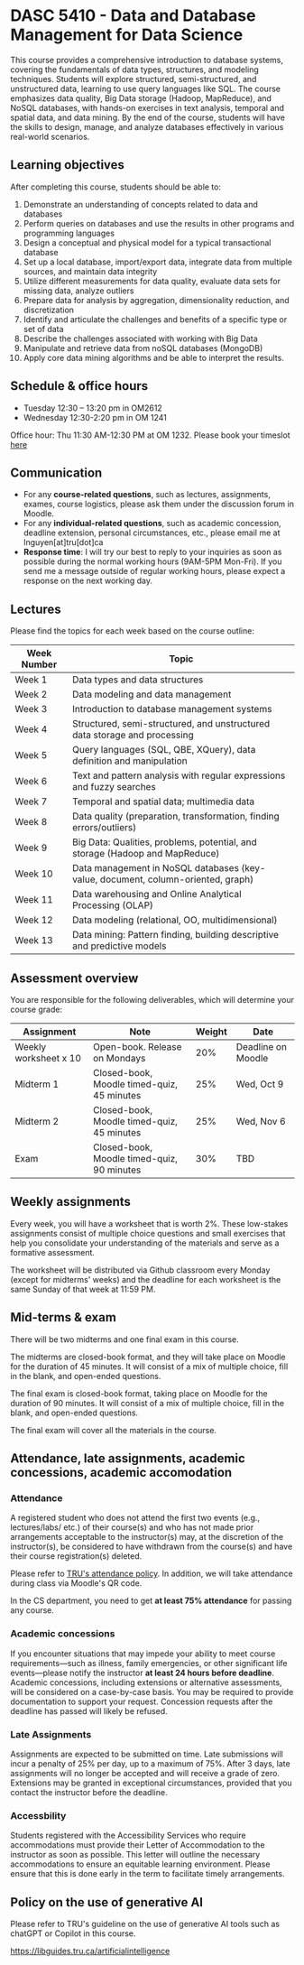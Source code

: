 # DASC 5410 - Data and Database Management for Data Science
This course provides a comprehensive introduction to database systems, covering the fundamentals of data types, structures, and modeling techniques. Students will explore structured, semi-structured, and unstructured data, learning to use query languages like SQL. The course emphasizes data quality, Big Data storage (Hadoop, MapReduce), and NoSQL databases, with hands-on exercises in text analysis, temporal and spatial data, and data mining. By the end of the course, students will have the skills to design, manage, and analyze databases effectively in various real-world scenarios.

## Learning objectives

After completing this course, students should be able to:

1. Demonstrate an understanding of concepts related to data and databases  
2. Perform queries on databases and use the results in other programs and programming
languages  
3. Design a conceptual and physical model for a typical transactional database  
4. Set up a local database, import/export data, integrate data from multiple sources, and maintain data integrity  
5. Utilize different measurements for data quality, evaluate data sets for missing data, analyze outliers  
6. Prepare data for analysis by aggregation, dimensionality reduction, and discretization  
7. Identify and articulate the challenges and benefits of a specific type or set of data  
8. Describe the challenges associated with working with Big Data  
9. Manipulate and retrieve data from noSQL databases (MongoDB)  
10. Apply core data mining algorithms and be able to interpret the results.

## Schedule & office hours

- Tuesday 12:30 – 13:20 pm in OM2612
- Wednesday 12:30-2:20 pm in OM 1241

Office hour: Thu 11:30 AM-12:30 PM at OM 1232. Please book your timeslot [here](https://calendly.com/quan3010/office-hour-with-quan)

## Communication
- For any **course-related questions**, such as lectures, assignments, exames, course logistics, please ask them under the discussion forum in Moodle.
- For any **individual-related questions**, such as academic concession, deadline extension, personal circumstances, etc., please email me at lnguyen[at]tru[dot]ca
- **Response time**: I will try our best to reply to your inquiries as soon as possible during the normal working hours (9AM-5PM Mon-Fri). If you send me a message outside of regular working hours, please expect a response on the next working day.

## Lectures

Please find the topics for each week based on the course outline:

| **Week Number** | **Topic**                                                            |
|-----------------|----------------------------------------------------------------------|
| Week 1          | Data types and data structures                                       |
| Week 2          | Data modeling and data management                                    |
| Week 3          | Introduction to database management systems                          |
| Week 4          | Structured, semi-structured, and unstructured data storage and processing |
| Week 5          | Query languages (SQL, QBE, XQuery), data definition and manipulation |
| Week 6          | Text and pattern analysis with regular expressions and fuzzy searches |
| Week 7          | Temporal and spatial data; multimedia data                           |
| Week 8          | Data quality (preparation, transformation, finding errors/outliers)  |
| Week 9          | Big Data: Qualities, problems, potential, and storage (Hadoop and MapReduce) |
| Week 10         | Data management in NoSQL databases (key-value, document, column-oriented, graph) |
| Week 11         | Data warehousing and Online Analytical Processing (OLAP)             |
| Week 12         | Data modeling (relational, OO, multidimensional)                     |
| Week 13         | Data mining: Pattern finding, building descriptive and predictive models |

## Assessment overview

You are responsible for the following deliverables, which will determine your course grade:

| Assignment            | Note                                       | Weight | Date            |
|-----------------------|--------------------------------------------|--------|-----------------|
| Weekly worksheet x 10 | Open-book. Release on Mondays              | 20%    | Deadline on Moodle |
| Midterm 1             | Closed-book, Moodle timed-quiz, 45 minutes | 25%    | Wed, Oct 9    |
| Midterm 2             | Closed-book, Moodle timed-quiz, 45 minutes | 25%    | Wed, Nov 6    |
| Exam                  | Closed-book, Moodle timed-quiz, 90 minutes | 30%    | TBD             |


## Weekly assignments

Every week, you will have a worksheet that is worth 2%. These low-stakes assignments consist of multiple choice questions and small exercises that help you consolidate your understanding of the materials and serve as a formative assessment. 

The worksheet will be distributed via Github classroom every Monday (except for midterms' weeks) and the deadline for each worksheet is the same Sunday of that week at 11:59 PM. 

## Mid-terms & exam

There will be two midterms and one final exam in this course.

The midterms are closed-book format, and they will take place on Moodle for the duration of 45 minutes. It will consist of a mix of multiple choice, fill in the blank, and open-ended questions. 

The final exam is closed-book format, taking place on Moodle for the duration of 90 minutes. It will consist of a mix of multiple choice, fill in the blank, and open-ended questions. 

The final exam will cover all the materials in the course. 

## Attendance, late assignments, academic concessions, academic accomodation

### Attendance

A registered student who does not attend the first two events (e.g., lectures/labs/ etc.) of their course(s) and who has not made prior arrangements acceptable to the instructor(s) may, at the discretion of the instructor(s), be considered to have withdrawn from the course(s) and have their course registration(s) deleted.

Please refer to [TRU's attendance policy](https://www.tru.ca/__shared/assets/Policy_ED_03-135351.pdf). In addition, we will take attendance during class via Moodle's QR code.

In the CS department, you need to get **at least 75% attendance** for passing any course. 

### Academic concessions
If you encounter situations that may impede your ability to meet course requirements—such as illness, family emergencies, or other significant life events—please notify the instructor **at least 24 hours before deadline**. Academic concessions, including extensions or alternative assessments, will be considered on a case-by-case basis. You may be required to provide documentation to support your request. Concession requests after the deadline has passed will likely be refused. 

### Late Assignments
Assignments are expected to be submitted on time. Late submissions will incur a penalty of 25% per day, up to a maximum of 75%. After 3 days, late assignments will no longer be accepted and will receive a grade of zero. Extensions may be granted in exceptional circumstances, provided that you contact the instructor before the deadline.

### Accessbility
Students registered with the Accessibility Services who require accommodations must provide their Letter of Accommodation to the instructor as soon as possible. This letter will outline the necessary accommodations to ensure an equitable learning environment. Please ensure that this is done early in the term to facilitate timely arrangements.

## Policy on the use of generative AI

Please refer to TRU's guideline on the use of generative AI tools such as chatGPT or Copilot in this course. 

https://libguides.tru.ca/artificialintelligence
